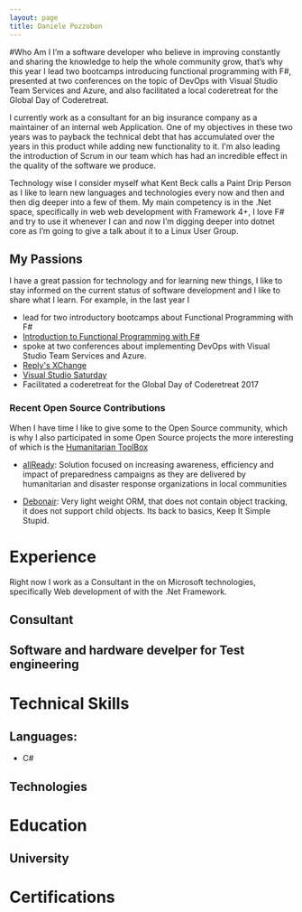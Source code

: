 ```yaml
--- 
layout: page 
title: Daniele Pozzobon
--- 
```

#Who Am I
I’m a software developer who believe in improving constantly and sharing the knowledge to help the whole community grow, that’s why this year I lead two bootcamps introducing functional programming with F#, presented at two conferences on the topic of DevOps with Visual Studio Team Services and Azure, and also facilitated a local coderetreat for the Global Day of Coderetreat. 

I currently work as a consultant for an big insurance company as a maintainer of an internal web Application. One of my objectives in these two years was to payback the technical debt that has accumulated over the years in this product while adding new functionality to it. I'm also leading the introduction of Scrum in our team which has had an incredible effect in the quality of the software we produce. 

Technology wise I consider myself what Kent Beck calls a Paint Drip Person as I like to learn new languages and technologies every now and then and then dig deeper into a few of them. My main competency is in the .Net space, specifically in web web development with Framework 4+, I love F# and try to use it whenever I can and now I’m digging deeper into dotnet core as I’m going to give a talk about it to a Linux User Group.

## My Passions
I have a great passion for technology and for learning new things, I like to stay informed on the current status of software development and I like to share what I learn. For example, in the last year I 
 * lead for two introductory bootcamps about Functional Programming with F#
  * [Introduction to Functional Programming with F#]()
 * spoke at two conferences about implementing DevOps with Visual Studio Team Services and Azure.
  * [Reply's XChange](http://www.reply.com/it/xchange-2017-milano)
  * [Visual Studio Saturday]() 
 * Facilitated a coderetreat for the Global Day of Coderetreat 2017


### Recent Open Source Contributions
 
When I have time I like to give some to the Open Source community, which is why I also participated in some Open Source projects the more interesting of which is the [Humanitarian ToolBox](https://github.com/HTBox) 

* [allReady](https://github.com/HTBox/allReady): Solution focused on increasing awareness, efficiency and impact of preparedness campaigns as they are delivered by humanitarian and disaster response organizations in local communities

* [Debonair](https://github.com/JamesStuddart/debonair): Very light weight ORM, that does not contain object tracking, it does not support child objects. Its back to basics, Keep It Simple Stupid.

# Experience

Right now I work as a Consultant in the on Microsoft technologies, specifically Web development of with the .Net Framework.
## Consultant


## Software and hardware develper for Test engineering


# Technical Skills
## Languages: 
*	C#

## Technologies

# Education
## University

# Certifications

